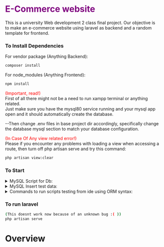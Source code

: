 # <span style="color:purple">E-Commerce website</span>  
This is a university Web development 2 class final project. Our objective is to make an e-commerce website using laravel as backend and a random template for frontend.  

### To Install Dependencies  

For vendor package (Anything Backend): 
```bash
composer install
```  
For node_modules (Anything Frontend): 
```bash
npm install
```

<span style="color:red">(Important, read!)</span>  
First of all there might not be a need to run xampp terminal or anything related.  
Just make sure you have the mysql80 service running and your mysql app open and it should automatically create the database.  


--Then change .env files in base project dir accordingly, specifically change the database mysql section to match your database configuration. 

<span style="color:red">(In Case Of Any view related error!)</span>  
Please if you encounter any problems with loading a view when accessing a route, then turn off php artisan serve and try this command:  

```bash
php artisan view:clear
```

### To Start
<details>
<summary>MySQL Script for Db:</summary>
<br>  

```bash
php artisan migrate
```

</details>  

<details>
<summary>MySQL Insert test data:</summary>
<br>  

```bash
php artisan db:seed
```

</details>

<details>
<summary>Commands to run scripts testing from ide using ORM syntax:</summary>
<br>
-Open terminal and run:

```bash
php artisan tinker
```


-Then run script like: 

```bash
$user = User::where('username', 'john_doe')->first();
$cart = $user->cart; 
```

</details>  

### To run laravel  
```bash
(This doesnt work now because of an unknown bug :( ))
php artisan serve
```
#
# Overview  


